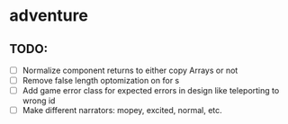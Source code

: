 # adventure

## TODO:
 - [ ] Normalize component returns to either copy Arrays or not
 - [ ] Remove false length optomization on for s
 - [ ] Add game error class for expected errors in design like teleporting to wrong id
 - [ ] Make different narrators: mopey, excited, normal, etc.